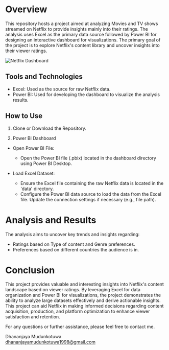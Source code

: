 # Overview
This repository hosts a project aimed at analyzing Movies and TV shows streamed on Netflix to provide insights mainly into their ratings. The analysis uses Excel as the primary data source followed by Power BI for designing an interactive dashboard for visualizations. The primary goal of the project is to explore Netflix's content library and uncover insights into their viewer ratings.

![Netflix Dashboard](https://github.com/Dhanaa98/Netflix-Dashboard/assets/171159250/ba371316-441a-4c3c-a0a9-da2eef9fb005)


## Tools and Technologies
- Excel: Used as the source for raw Netflix data.
- Power BI: Used for developing the dashboard to visualize the analysis results.

## How to Use
1. Clone or Download the Repository.

2. Power BI Dashboard
- Open Power BI File:
  - Open the Power BI file (.pbix) located in the dashboard directory using Power BI Desktop.

- Load Excel Dataset:
  - Ensure the Excel file containing the raw Netflix data is located in the 'data' directory.
  - Configure the Power BI data source to load the data from the Excel file. Update the connection settings if necessary (e.g., file path).
 
# Analysis and Results
The analysis aims to uncover key trends and insights regarding:
- Ratings based on Type of content and Genre preferences.
- Preferences based on different countries the audience is in.

# Conclusion
This project provides valuable and interesting insights into Netflix's content landscape based on viewer ratings. By leveraging Excel for data organization and Power BI for visualizations, the project demonstrates the ability to analyze large datasets effectively and derive actionable insights. This project can aid Netflix in making informed decisions regarding content acquisition, production, and platform optimization to enhance viewer satisfaction and retention.

For any questions or further assistance, please feel free to contact me.

Dhananjaya Mudunkotuwa  
dhananjayamudunkotuwa1998@gmail.com

